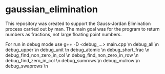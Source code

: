 # gaussian_elimination
This repository was created to support the Gauss-Jordan Elimination process carried out by man. The main goal was for the program to return numbers as fractions, not large floating point numbers.

For run in debug mode use g++ -D <debug_...> main.cpp \n
debug_all \n
debug_upper \n
debug_unit \n
debug_atomic \n
debug_short_frac \n
debug_find_non_zero_in_col \n
debug_find_non_zero_in_row \n
debug_find_zero_in_col \n
debug_sumrows \n
debug_mulrow \n
debug_swaprows \n
